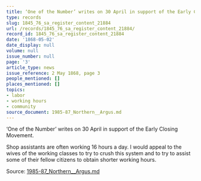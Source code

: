 ```yaml
---
title: ‘One of the Number’ writes on 30 April in support of the Early Closing Movement.
type: records
slug: 1845_76_sa_register_content_21884
url: /records/1845_76_sa_register_content_21884/
record_id: 1845_76_sa_register_content_21884
date: '1868-05-02'
date_display: null
volume: null
issue_number: null
page: '3'
article_type: news
issue_reference: 2 May 1868, page 3
people_mentioned: []
places_mentioned: []
topics:
- labor
- working hours
- community
source_document: 1985-87_Northern__Argus.md
---
```


‘One of the Number’ writes on 30 April in support of the Early Closing Movement.

Shop assistants are often working 16 hours a day.  I would appeal to the wives of the working classes to try to crush this system and to try to assist some of their fellow citizens to obtain shorter working hours.

Source: [1985-87_Northern__Argus.md](/downloads/markdown/1985-87_Northern__Argus.md)
